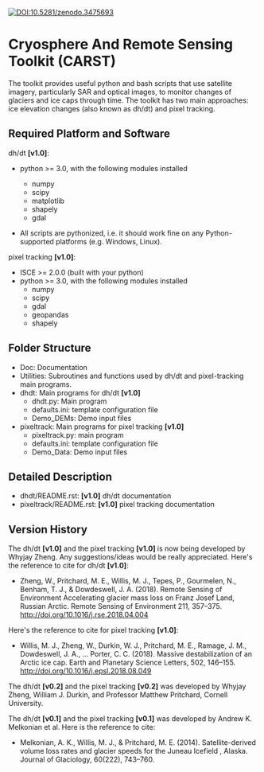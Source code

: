 [![DOI:10.5281/zenodo.3475693](https://zenodo.org/badge/58771687.svg)](http://dx.doi.org/10.5281/zenodo.3475693)

Cryosphere And Remote Sensing Toolkit (CARST)
=============================================

The toolkit provides useful python and bash scripts that
use satellite imagery, particularly SAR and
optical images, to monitor changes of glaciers
and ice caps through time. The toolkit has two main
approaches: ice elevation changes (also known as dh/dt) 
and pixel tracking.


Required Platform and Software
------------------------------

dh/dt **[v1.0]**:

- python >= 3.0, with the following modules installed 
    - numpy 
    - scipy
    - matplotlib
    - shapely
    - gdal

- All scripts are pythonized, i.e. it should work fine on any Python-supported platforms (e.g. Windows, Linux).

pixel tracking **[v1.0]**:

- ISCE >= 2.0.0 (built with your python)
- python >= 3.0, with the following modules installed
    - numpy 
    - scipy
    - gdal
    - geopandas
    - shapely

Folder Structure
----------------
- Doc: Documentation
- Utilities: Subroutines and functions used by dh/dt and pixel-tracking main programs.
- dhdt: Main programs for dh/dt **[v1.0]**
    - dhdt.py: Main program
    - defaults.ini: template configuration file
    - Demo_DEMs: Demo input files
- pixeltrack: Main programs for pixel tracking **[v1.0]**
    - pixeltrack.py: main program
    - defaults.ini: template configuration file
    - Demo_Data: Demo input files

Detailed Description
--------------------
- dhdt/README.rst: **[v1.0]** dh/dt documentation
- pixeltrack/README.rst: **[v1.0]** pixel tracking documentation

Version History
---------------
The dh/dt **[v1.0]**  and the pixel tracking **[v1.0]** is now being developed by 
Whyjay Zheng. Any suggestions/ideas would be really appreciated. 
Here's the reference to cite for dh/dt **[v1.0]**:

- Zheng, W., Pritchard, M. E., Willis, M. J., Tepes, P., Gourmelen, N., Benham, T. J., & 
  Dowdeswell, J. A. (2018). Remote Sensing of Environment Accelerating glacier mass loss 
  on Franz Josef Land, Russian Arctic. Remote Sensing of Environment 211, 357–375. 
  http://doi.org/10.1016/j.rse.2018.04.004

Here's the reference to cite for pixel tracking **[v1.0]**: 

- Willis, M. J., Zheng, W., Durkin, W. J., Pritchard, M. E., Ramage, J. M., 
  Dowdeswell, J. A., … Porter, C. C. (2018). Massive destabilization of an Arctic ice cap. 
  Earth and Planetary Science Letters, 502, 146–155. http://doi.org/10.1016/j.epsl.2018.08.049

The dh/dt **[v0.2]** and the pixel tracking **[v0.2]** was developed by Whyjay Zheng,
William J. Durkin, and Professor Matthew Pritchard, Cornell University.

The dh/dt **[v0.1]** and the pixel tracking **[v0.1]** was developed by Andrew K. 
Melkonian et al. Here is the reference to cite:

- Melkonian, A. K., Willis, M. J., & Pritchard, M. E. (2014). 
  Satellite-derived volume loss rates and glacier speeds for 
  the Juneau Icefield , Alaska. Journal of Glaciology, 
  60(222), 743–760.
